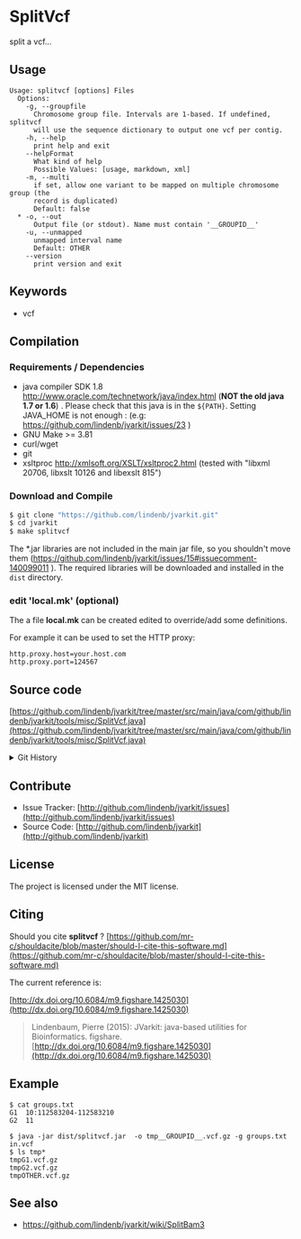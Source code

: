 # SplitVcf

split a vcf...


## Usage

```
Usage: splitvcf [options] Files
  Options:
    -g, --groupfile
      Chromosome group file. Intervals are 1-based. If undefined, splitvcf 
      will use the sequence dictionary to output one vcf per contig.
    -h, --help
      print help and exit
    --helpFormat
      What kind of help
      Possible Values: [usage, markdown, xml]
    -m, --multi
      if set, allow one variant to be mapped on multiple chromosome group (the 
      record is duplicated)
      Default: false
  * -o, --out
      Output file (or stdout). Name must contain '__GROUPID__'
    -u, --unmapped
      unmapped interval name
      Default: OTHER
    --version
      print version and exit

```


## Keywords

 * vcf


## Compilation

### Requirements / Dependencies

* java compiler SDK 1.8 http://www.oracle.com/technetwork/java/index.html (**NOT the old java 1.7 or 1.6**) . Please check that this java is in the `${PATH}`. Setting JAVA_HOME is not enough : (e.g: https://github.com/lindenb/jvarkit/issues/23 )
* GNU Make >= 3.81
* curl/wget
* git
* xsltproc http://xmlsoft.org/XSLT/xsltproc2.html (tested with "libxml 20706, libxslt 10126 and libexslt 815")


### Download and Compile

```bash
$ git clone "https://github.com/lindenb/jvarkit.git"
$ cd jvarkit
$ make splitvcf
```

The *.jar libraries are not included in the main jar file, so you shouldn't move them (https://github.com/lindenb/jvarkit/issues/15#issuecomment-140099011 ).
The required libraries will be downloaded and installed in the `dist` directory.

### edit 'local.mk' (optional)

The a file **local.mk** can be created edited to override/add some definitions.

For example it can be used to set the HTTP proxy:

```
http.proxy.host=your.host.com
http.proxy.port=124567
```
## Source code 

[https://github.com/lindenb/jvarkit/tree/master/src/main/java/com/github/lindenb/jvarkit/tools/misc/SplitVcf.java](https://github.com/lindenb/jvarkit/tree/master/src/main/java/com/github/lindenb/jvarkit/tools/misc/SplitVcf.java)


<details>
<summary>Git History</summary>

```
Fri May 19 17:10:13 2017 +0200 ; cont doc ; https://github.com/lindenb/jvarkit/commit/d2aea1eaa554d0498b197fb8fac01893b10ceb83
Tue May 9 20:36:16 2017 +0200 ; cont ; https://github.com/lindenb/jvarkit/commit/517cc3660251857061fa955cce5c8e07362c5bee
Fri Mar 31 17:08:11 2017 +0200 ; moving to jcommander ; https://github.com/lindenb/jvarkit/commit/f78937d19c4b038e69a32fbcfa2aeab8fd8417c6
Wed Jun 8 12:51:03 2016 +0200 ; cont ; https://github.com/lindenb/jvarkit/commit/3a139dad3aa0c899b4a84c9a0d2908d47ecccd58
Fri Jun 3 19:44:07 2016 +0200 ; splitvcf ; https://github.com/lindenb/jvarkit/commit/802aa5e2bc96303bf0b64e3188f1a277764db453
```

</details>

## Contribute

- Issue Tracker: [http://github.com/lindenb/jvarkit/issues](http://github.com/lindenb/jvarkit/issues)
- Source Code: [http://github.com/lindenb/jvarkit](http://github.com/lindenb/jvarkit)

## License

The project is licensed under the MIT license.

## Citing

Should you cite **splitvcf** ? [https://github.com/mr-c/shouldacite/blob/master/should-I-cite-this-software.md](https://github.com/mr-c/shouldacite/blob/master/should-I-cite-this-software.md)

The current reference is:

[http://dx.doi.org/10.6084/m9.figshare.1425030](http://dx.doi.org/10.6084/m9.figshare.1425030)

> Lindenbaum, Pierre (2015): JVarkit: java-based utilities for Bioinformatics. figshare.
> [http://dx.doi.org/10.6084/m9.figshare.1425030](http://dx.doi.org/10.6084/m9.figshare.1425030)


## Example

```
$ cat groups.txt
G1	10:112583204-112583210
G2	11
```


```
$ java -jar dist/splitvcf.jar  -o tmp__GROUPID__.vcf.gz -g groups.txt in.vcf
$ ls tmp*
tmpG1.vcf.gz
tmpG2.vcf.gz
tmpOTHER.vcf.gz
```

## See also

* https://github.com/lindenb/jvarkit/wiki/SplitBam3


